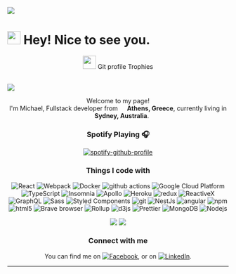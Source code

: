 ![](https://visitor-badge-reloaded.herokuapp.com/badge?page_id=michaelpappas2662&color=55acb7&style=for-the-badge&logo=Github)

<h1><img src="https://emojis.slackmojis.com/emojis/images/1531849430/4246/blob-sunglasses.gif?1531849430" width="30"/> Hey! Nice to see you.</h1>

<p align="center"><img src="https://media.giphy.com/media/QaMcXSekUWx7aogAUr/giphy.gif" width="30" />&nbsp;Git profile Trophies</p><br>
<img src="https://github-profile-trophy.vercel.app/?username=MichaelPappas2662&theme=onestar" />

<div align="center">
<p>Welcome to my page! </br> I'm Michael, Fullstack developer from <img src="https://img.icons8.com/color/48/000000/greece-circular.png"/ width="13"> <b>Athens, Greece</b>, currently living in <img src="https://img.icons8.com/color/48/000000/australia-circular.png" width="13"/> <b>Sydney, Australia</b>. </p>
<div />


### Spotify Playing 🎧

[![spotify-github-profile](https://spotify-github-profile.vercel.app/api/view?uid=31c63oung2u4u4as5ufw45xgkuum&cover_image=false&theme=default)](https://github.com/kittinan/spotify-github-profile)


<h3>Things I code with</h3>
<p>
  <img alt="React" src="https://img.shields.io/badge/-React-45b8d8?style=flat-square&logo=react&logoColor=white" />
  <img alt="Webpack" src="https://img.shields.io/badge/-Webpack-8DD6F9?style=flat-square&logo=webpack&logoColor=white" /> 
  <img alt="Docker" src="https://img.shields.io/badge/-Docker-46a2f1?style=flat-square&logo=docker&logoColor=white" />
  <img alt="github actions" src="https://img.shields.io/badge/-Github_Actions-2088FF?style=flat-square&logo=github-actions&logoColor=white" />
  <img alt="Google Cloud Platform" src="https://img.shields.io/badge/-Google_Cloud_Platform-1a73e8?style=flat-square&logo=google-cloud&logoColor=white" />
  <img alt="TypeScript" src="https://img.shields.io/badge/-TypeScript-007ACC?style=flat-square&logo=typescript&logoColor=white" />
  <img alt="Insomnia" src="https://img.shields.io/badge/-Insomnia-5849BE?style=flat-square&logo=insomnia&logoColor=white" />
  <img alt="Apollo" src="https://img.shields.io/badge/-Apollo%20GraphQL-311C87?style=flat-square&logo=apollo-graphql&logoColor=white" />
  <img alt="Heroku" src="https://img.shields.io/badge/-Heroku-430098?style=flat-square&logo=heroku&logoColor=white" />
  <img alt="redux" src="https://img.shields.io/badge/-Redux-764ABC?style=flat-square&logo=redux&logoColor=white" />
  <img alt="ReactiveX" src="https://img.shields.io/badge/-RxJs-B7178C?style=flat-square&logo=reactivex&logoColor=white" />
  <img alt="GraphQL" src="https://img.shields.io/badge/-GraphQL-E10098?style=flat-square&logo=graphql&logoColor=white" />
  <img alt="Sass" src="https://img.shields.io/badge/-Sass-CC6699?style=flat-square&logo=sass&logoColor=white" />
  <img alt="Styled Components" src="https://img.shields.io/badge/-Styled_Components-db7092?style=flat-square&logo=styled-components&logoColor=white" />
  <img alt="git" src="https://img.shields.io/badge/-Git-F05032?style=flat-square&logo=git&logoColor=white" />
  <img alt="NestJs" src="https://img.shields.io/badge/-NestJs-ea2845?style=flat-square&logo=nestjs&logoColor=white" />
  <img alt="angular" src="https://img.shields.io/badge/-Angular-DD0031?style=flat-square&logo=angular&logoColor=white" />
  <img alt="npm" src="https://img.shields.io/badge/-NPM-CB3837?style=flat-square&logo=npm&logoColor=white" />
  <img alt="html5" src="https://img.shields.io/badge/-HTML5-E34F26?style=flat-square&logo=html5&logoColor=white" />
  <img alt="Brave browser" src="https://img.shields.io/badge/-Brave_Browser-FB542B?style=flat-square&logo=brave&logoColor=white" />
  <img alt="Rollup" src="https://img.shields.io/badge/-Rollup-EC4A3F?style=flat-square&logo=rollup.js&logoColor=white" />
  <img alt="d3js" src="https://img.shields.io/badge/-D3.js-F9A03C?style=flat-square&logo=d3.js&logoColor=white" />
  <img alt="Prettier" src="https://img.shields.io/badge/-Prettier-F7B93E?style=flat-square&logo=prettier&logoColor=white" />
  <img alt="MongoDB" src="https://img.shields.io/badge/-MongoDB-13aa52?style=flat-square&logo=mongodb&logoColor=white" />
  <img alt="Nodejs" src="https://img.shields.io/badge/-Nodejs-43853d?style=flat-square&logo=Node.js&logoColor=white" />
</p>


<img align="stretch" src="https://github-readme-stats.vercel.app/api/top-langs/?username=michaelpappas2662&theme=dark" />
<img align="stretch" src="https://github-readme-stats.vercel.app/api?username=michaelpappas2662&show_icons=true&theme=dark" />

### Connect with me

<!-- Actual text -->

You can find me on [![Facebook][1.2]][1], or on [![LinkedIn][3.2]][2].

<!--START_SECTION:activity-->
<!--END_SECTION:activity-->

<!-- Icons -->

[1.2]: https://img.icons8.com/office/16/000000/facebook-new.png (twitter icon without padding)
[3.2]: https://img.icons8.com/officexs/16/000000/linkedin.png (LinkedIn icon without padding)

<!-- Links to your social media accounts -->

[1]: https://www.facebook.com/profile.php?id=100010527543286
[2]: https://www.linkedin.com/in/michael-pappas-460651123

---
[linkedin]: https://www.linkedin.com/in/michael-pappas-460651123
[intagram]: https://www.instagram.com/michaelpappas9/
[facebook]: https://www.facebook.com/profile.php?id=100010527543286
